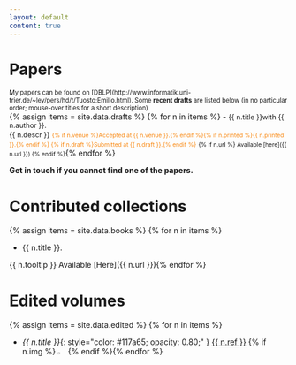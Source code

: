 ```yaml
---
layout: default
content: true
---
```


# Papers
<div markdown="1" style="font-size:.8em;">My papers can be found on 
[DBLP](http://www.informatik.uni-trier.de/~ley/pers/hd/t/Tuosto:Emilio.html).  
Some <strong>recent drafts</strong> are listed below (in no particular order; mouse-over titles for a short description)
</div>
{% assign items = site.data.drafts %}
{% for n in items %}
- <span class="tooltip" style="font-size:.9em;">{{ n.title }}<span class="tooltiptext">with {{ n.author }}.<br/>{{ n.descr }}</span></span>
  <span style="color:#f98811; font-size:.75em;"> {% if n.venue %}Accepted at {{ n.venue }}.{% endif %}{% if n.printed %}{{ n.printed }}.{% endif %}
  {% if n.draft %}Submitted at {{ n.draft }}.{% endif %}</span> <span markdown="1" style="font-size:75%">{% if n.url %} Available [here]({{ n.url }}) {% endif %}</span>{% endfor %}

**Get in touch if you cannot find one of the papers.**

# Contributed collections
{% assign items = site.data.books %}
{% for n in items %}
- {{ n.title }}.
<span markdown="1" class="tooltip">
<span class="tooltiptext">{{ n.tooltip }}</span> Available [Here]({{ n.url }})</span>{% endfor %}

# Edited volumes

{% assign items = site.data.edited %}
{% for n in items %}
- *{{ n.title }}*{: style="color:  #117a65; opacity: 0.80;" }
 <a href="{{ n.url }}">{{ n.ref }}</a> {% if n.img %} <img alt="{{ n.title }}" src="/home/images/{{ n.img }}" width="3%" /> {% endif %}{% endfor %}

